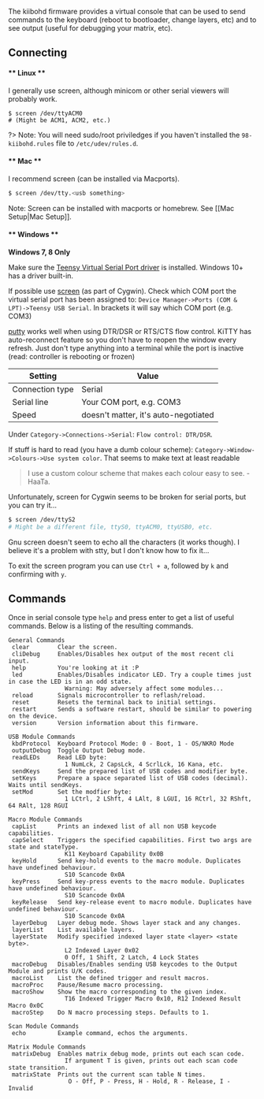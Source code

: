 The kiibohd firmware provides a virtual console that can be used to send commands to the keyboard (reboot to bootloader, change layers, etc) and to see output (useful for debugging your matrix, etc).

## Connecting

<!-- tabs:start -->

#### ** Linux **

I generally use screen, although minicom or other serial viewers will probably work.

```
$ screen /dev/ttyACM0
# (Might be ACM1, ACM2, etc.)
```

?> Note: You will need sudo/root priviledges if you haven't
installed the `98-kiibohd.rules` file to `/etc/udev/rules.d`.

#### ** Mac **

I recommend screen (can be installed via Macports).

```bash
$ screen /dev/tty.<usb something>
```

Note: Screen can be installed with macports or homebrew. See [[Mac Setup|Mac Setup]].

#### ** Windows **

**Windows 7, 8 Only**

Make sure the [Teensy Virtual Serial Port driver](http://pjrc.com/teensy/serial_install.exe) is installed.
Windows 10+ has a driver built-in.

If possible use [screen](http://cygwin.com/) (as part of Cygwin). Check which COM port the virtual serial port has
been assigned to: `Device Manager->Ports (COM & LPT)->Teensy USB Serial`. In
brackets it will say which COM port (e.g. COM3)

[putty](https://www.chiark.greenend.org.uk/~sgtatham/putty/) works well when using DTR/DSR or RTS/CTS flow control.
KiTTY has auto-reconnect feature so you don't have to reopen the window every refresh. Just don't type anything into a terminal while the port is inactive (read: controller is rebooting or frozen)

| Setting         | Value                                |
| --------------- | ------------------------------------ |
| Connection type | Serial                               |
| Serial line     | Your COM port, e.g. COM3             |
| Speed           | doesn't matter, it's auto-negotiated |

Under `Category->Connections->Serial`: `Flow control: DTR/DSR`.

If stuff is hard to read (you have a dumb colour scheme):
`Category->Window->Colours->Use system color`. That seems to make text at
least readable

> I use a custom colour scheme that makes each colour easy to see.
> -HaaTa.

Unfortunately, screen for Cygwin seems to be broken for serial ports, but you
can try it...

```bash
$ screen /dev/ttyS2
# Might be a different file, ttyS0, ttyACM0, ttyUSB0, etc.
```

Gnu screen doesn't seem to echo all the characters (it works though).
I believe it's a problem with stty, but I don't know how to fix it...

<!-- tabs:end -->

To exit the screen program you can use `Ctrl + a`, followed by `k` and confirming with `y`.

## Commands

Once in serial console type `help` and press enter to get a list of useful commands.
Below is a listing of the resulting commands.

```
General Commands
 clear        Clear the screen.
 cliDebug     Enables/Disables hex output of the most recent cli input.
 help         You're looking at it :P
 led          Enables/Disables indicator LED. Try a couple times just in case the LED is in an odd state.
                Warning: May adversely affect some modules...
 reload       Signals microcontroller to reflash/reload.
 reset        Resets the terminal back to initial settings.
 restart      Sends a software restart, should be similar to powering on the device.
 version      Version information about this firmware.

USB Module Commands
 kbdProtocol  Keyboard Protocol Mode: 0 - Boot, 1 - OS/NKRO Mode
 outputDebug  Toggle Output Debug mode.
 readLEDs     Read LED byte:
                1 NumLck, 2 CapsLck, 4 ScrlLck, 16 Kana, etc.
 sendKeys     Send the prepared list of USB codes and modifier byte.
 setKeys      Prepare a space separated list of USB codes (decimal). Waits until sendKeys.
 setMod       Set the modfier byte:
                1 LCtrl, 2 LShft, 4 LAlt, 8 LGUI, 16 RCtrl, 32 RShft, 64 RAlt, 128 RGUI

Macro Module Commands
 capList      Prints an indexed list of all non USB keycode capabilities.
 capSelect    Triggers the specified capabilities. First two args are state and stateType.
                K11 Keyboard Capability 0x0B
 keyHold      Send key-hold events to the macro module. Duplicates have undefined behaviour.
                S10 Scancode 0x0A
 keyPress     Send key-press events to the macro module. Duplicates have undefined behaviour.
                S10 Scancode 0x0A
 keyRelease   Send key-release event to macro module. Duplicates have undefined behaviour.
                S10 Scancode 0x0A
 layerDebug   Layer debug mode. Shows layer stack and any changes.
 layerList    List available layers.
 layerState   Modify specified indexed layer state <layer> <state byte>.
                L2 Indexed Layer 0x02
                0 Off, 1 Shift, 2 Latch, 4 Lock States
 macroDebug   Disables/Enables sending USB keycodes to the Output Module and prints U/K codes.
 macroList    List the defined trigger and result macros.
 macroProc    Pause/Resume macro processing.
 macroShow    Show the macro corresponding to the given index.
                T16 Indexed Trigger Macro 0x10, R12 Indexed Result Macro 0x0C
 macroStep    Do N macro processing steps. Defaults to 1.

Scan Module Commands
 echo         Example command, echos the arguments.

Matrix Module Commands
 matrixDebug  Enables matrix debug mode, prints out each scan code.
                If argument T is given, prints out each scan code state transition.
 matrixState  Prints out the current scan table N times.
                 O - Off, P - Press, H - Hold, R - Release, I - Invalid
```
